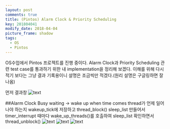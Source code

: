 ```yaml
---
layout: post
comments: true
title: (Pintos) Alarm Clock & Priority Scheduling
key: 201804041
modify_date: 2018-04-04
picture_frame: shadow
tags:
  - OS
  - Pintos
---
```


OS수업에서 Pintos 프로젝트를 진행 중이다.
Alarm Clock과 Priority Scheduling 관련 test case를 통과하기 위한 내 implementation을 정리해 보겠다.
이해를 위해 다시 적기 보다는 그냥 결과 기록용이니 설명은 조금씩만 적겠다.(원리 설명은 구글링하면 잘 나옴)

먼저 결과창
![text](https://raw.githubusercontent.com/q0115643/my_blog/master/images/pintos-pj1-result.png)
<!--more-->

##Alarm Clock
Busy waiting -> wake up when time comes
thread가 언제 일어나야 하는지 wakeup_tick에 저장하고 thread_block()
sleep_list 만들어서 timer_interrupt 때마다 wake_up_threads()를 호출하여 sleep_list 확인하면서 thread_unblock()
![text](https://raw.githubusercontent.com/q0115643/my_blog/master/images/pintos-pj1-01.png)
![text](https://raw.githubusercontent.com/q0115643/my_blog/master/images/pintos-pj1-02.png)
![text](https://raw.githubusercontent.com/q0115643/my_blog/master/images/pintos-pj1-03.png)


